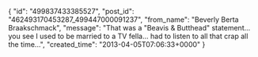  {
   "id": "499837433385527",
   "post_id": "462493170453287_499447000091237",
   "from_name": "Beverly Berta Braakschmack",
   "message": "That was a \"Beavis & Butthead\" statement... you see I used to be married to a TV fella... had to listen to all that crap all the time...",
   "created_time": "2013-04-05T07:06:33+0000"
 }

